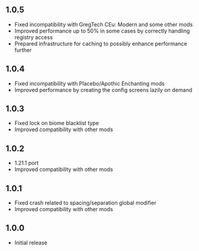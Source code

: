 ## 1.0.5

- Fixed incompatibility with GregTech CEu: Modern and some other mods
- Improved performance up to 50% in some cases by correctly handling registry access
- Prepared infrastructure for caching to possibly enhance performance further

## 1.0.4

- Fixed incompatibility with Placebo/Apothic Enchanting mods
- Improved performance by creating the config screens lazily on demand

## 1.0.3

- Fixed lock on biome blacklist type
- Improved compatibility with other mods

## 1.0.2

- 1.21.1 port
- Improved compatibility with other mods

## 1.0.1

- Fixed crash related to spacing/separation global modifier
- Improved compatibility with other mods

## 1.0.0

- Initial release